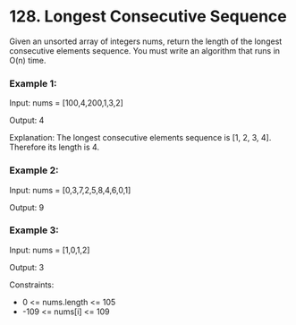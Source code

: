 # 128. Longest Consecutive Sequence

Given an unsorted array of integers nums, return the length of the longest
consecutive elements sequence. You must write an algorithm that runs in O(n)
time.

### Example 1:

Input: nums = [100,4,200,1,3,2]

Output: 4

Explanation: The longest consecutive elements sequence is [1, 2, 3, 4].
Therefore its length is 4.

### Example 2:

Input: nums = [0,3,7,2,5,8,4,6,0,1]

Output: 9

### Example 3:

Input: nums = [1,0,1,2]

Output: 3

Constraints:

- 0 <= nums.length <= 105
- -109 <= nums[i] <= 109
